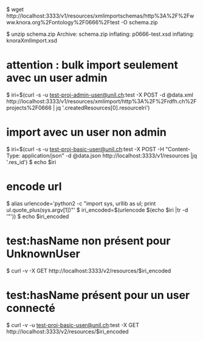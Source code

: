 $ wget http://localhost:3333/v1/resources/xmlimportschemas/http%3A%2F%2Fwww.knora.org%2Fontology%2F0666%2Ftest -O schema.zip

$ unzip schema.zip
Archive: schema.zip
inflating: p0666-test.xsd
inflating: knoraXmlImport.xsd

# attention : bulk import seulement avec un user admin

$ iri=$(curl -s -u test-proj-admin-user@unil.ch:test -X POST -d @data.xml http://localhost:3333/v1/resources/xmlimport/http%3A%2F%2Frdfh.ch%2Fprojects%2F0666 | jq '.createdResources[0].resourceIri')

# import avec un user non admin

$ iri=$(curl -s -u test-proj-basic-user@unil.ch:test -X POST -H "Content-Type: application/json" -d @data.json http://localhost:3333/v1/resources |jq '.res_id')
$ echo $iri

# encode url

$ alias urlencode='python2 -c "import sys, urllib as ul; print ul.quote_plus(sys.argv[1])"'
$ iri_encoded=$(urlencode $(echo $iri |tr -d '"'))
$ echo $iri_encoded

# test:hasName non présent pour UnknownUser

$ curl -v -X GET http://localhost:3333/v2/resources/$iri_encoded

# test:hasName présent pour un user connecté

$ curl -v -u test-proj-basic-user@unil.ch:test -X GET http://localhost:3333/v2/resources/$iri_encoded
